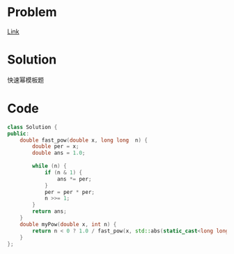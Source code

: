 # Problem
[Link](https://leetcode-cn.com/problems/powx-n/)

# Solution

快速幂模板题

# Code
```cpp
class Solution {
public:
    double fast_pow(double x, long long  n) {
        double per = x;
        double ans = 1.0;
        
        while (n) {
            if (n & 1) {
                ans *= per;
            }
            per = per * per;
            n >>= 1;
        }
        return ans;
    }
    double myPow(double x, int n) {
        return n < 0 ? 1.0 / fast_pow(x, std::abs(static_cast<long long >(n)))  : fast_pow(x, n);
    }
};
```